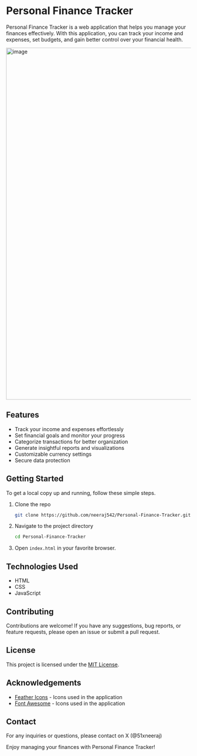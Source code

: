# Personal Finance Tracker

Personal Finance Tracker is a web application that helps you manage your finances effectively. With this application, you can track your income and expenses, set budgets, and gain better control over your financial health. 

<img width="960" alt="image" src="https://github.com/neeraj542/Personal-Finance-Tracker/assets/114648043/83946993-1e1b-41a8-ad3e-d0598bb9deb7">


## Features

- Track your income and expenses effortlessly
- Set financial goals and monitor your progress
- Categorize transactions for better organization
- Generate insightful reports and visualizations
- Customizable currency settings
- Secure data protection

## Getting Started

To get a local copy up and running, follow these simple steps.

1. Clone the repo
   ```sh
   git clone https://github.com/neeraj542/Personal-Finance-Tracker.git
   ```
2. Navigate to the project directory
   ```sh
   cd Personal-Finance-Tracker
   ```
3. Open `index.html` in your favorite browser.

## Technologies Used

- HTML
- CSS
- JavaScript

## Contributing

Contributions are welcome! If you have any suggestions, bug reports, or feature requests, please open an issue or submit a pull request.

## License

This project is licensed under the [MIT License](LICENSE).


## Acknowledgements

- [Feather Icons](https://feathericons.com/) - Icons used in the application
- [Font Awesome](https://fontawesome.com/) - Icons used in the application

## Contact

For any inquiries or questions, please contact on X (@51xneeraj)

Enjoy managing your finances with Personal Finance Tracker!
